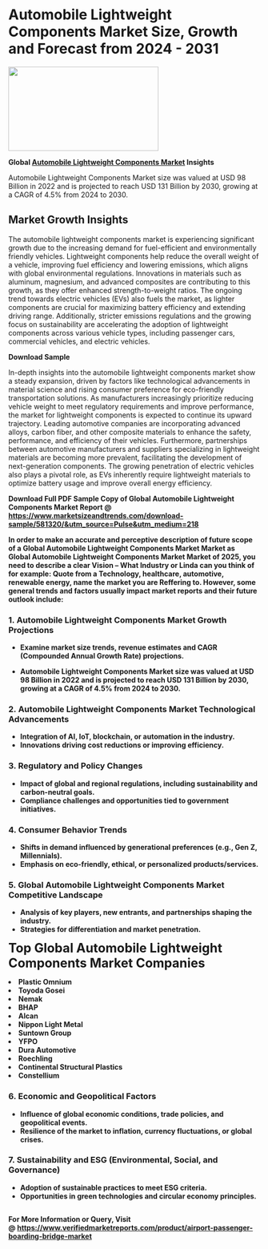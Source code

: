 <H1>Automobile Lightweight Components Market Size, Growth and Forecast from 2024 - 2031</H1><img class="aligncenter size-medium wp-image-584254" src="https://thirdeyenews.in/wp-content/uploads/2024/09/Global-Market-Research-300x168.jpeg" alt="" width="300" height="168" /><p><strong>Global&nbsp;<a href="https://www.marketsizeandtrends.com/download-sample/581320/&amp;utm_source=Pulse&amp;utm_medium=218">Automobile Lightweight Components Market</a> Insights</strong></p><p>Automobile Lightweight Components Market size was valued at USD 98 Billion in 2022 and is projected to reach USD 131 Billion by 2030, growing at a CAGR of 4.5% from 2024 to 2030.</p><p><h2>Market Growth Insights</h2> <p>The automobile lightweight components market is experiencing significant growth due to the increasing demand for fuel-efficient and environmentally friendly vehicles. Lightweight components help reduce the overall weight of a vehicle, improving fuel efficiency and lowering emissions, which aligns with global environmental regulations. Innovations in materials such as aluminum, magnesium, and advanced composites are contributing to this growth, as they offer enhanced strength-to-weight ratios. The ongoing trend towards electric vehicles (EVs) also fuels the market, as lighter components are crucial for maximizing battery efficiency and extending driving range. Additionally, stricter emissions regulations and the growing focus on sustainability are accelerating the adoption of lightweight components across various vehicle types, including passenger cars, commercial vehicles, and electric vehicles.</p> <p><strong>Download Sample</strong></p> <p>In-depth insights into the automobile lightweight components market show a steady expansion, driven by factors like technological advancements in material science and rising consumer preference for eco-friendly transportation solutions. As manufacturers increasingly prioritize reducing vehicle weight to meet regulatory requirements and improve performance, the market for lightweight components is expected to continue its upward trajectory. Leading automotive companies are incorporating advanced alloys, carbon fiber, and other composite materials to enhance the safety, performance, and efficiency of their vehicles. Furthermore, partnerships between automotive manufacturers and suppliers specializing in lightweight materials are becoming more prevalent, facilitating the development of next-generation components. The growing penetration of electric vehicles also plays a pivotal role, as EVs inherently require lightweight materials to optimize battery usage and improve overall energy efficiency.</p> <p><strong></p><p><span class=""><strong>Download Full PDF Sample Copy of Global Automobile Lightweight Components Market Report</strong> @ <a href="https://www.marketsizeandtrends.com/download-sample/581320/&amp;utm_source=Pulse&amp;utm_medium=218" target="_blank">https://www.marketsizeandtrends.com/download-sample/581320/&amp;utm_source=Pulse&amp;utm_medium=218</a></span></p><p>In order to make an accurate and perceptive description of future scope of a Global&nbsp;Automobile Lightweight Components Market Market as Global&nbsp;Automobile Lightweight Components Market Market of 2025, you need to describe a clear Vision &ndash; What Industry or Linda can you think of for example: Quote from a Technology, healthcare, automotive, renewable energy, name the market you are Reffering to. However, some general trends and factors usually impact market reports and their future outlook include:</p><h3>1.&nbsp;<strong>Automobile Lightweight Components Market Growth Projections</strong></h3><ul><li>Examine market size trends, revenue estimates and CAGR (Compounded Annual Growth Rate) projections.</li><li><p>Automobile Lightweight Components Market size was valued at USD 98 Billion in 2022 and is projected to reach USD 131 Billion by 2030, growing at a CAGR of 4.5% from 2024 to 2030.</p></li></ul><h3>2.&nbsp;<strong>Automobile Lightweight Components Market Technological Advancements</strong></h3><ul><li>Integration of AI, IoT, blockchain, or automation in the industry.</li><li>Innovations driving cost reductions or improving efficiency.</li></ul><h3>3.&nbsp;<strong>Regulatory and Policy Changes</strong></h3><ul><li>Impact of global and regional regulations, including sustainability and carbon-neutral goals.</li><li>Compliance challenges and opportunities tied to government initiatives.</li></ul><h3>4.&nbsp;<strong>Consumer Behavior Trends</strong></h3><ul><li>Shifts in demand influenced by generational preferences (e.g., Gen Z, Millennials).</li><li>Emphasis on eco-friendly, ethical, or personalized products/services.</li></ul><h3>5.&nbsp;<strong>Global Automobile Lightweight Components Market Competitive Landscape</strong></h3><ul><li>Analysis of key players, new entrants, and partnerships shaping the industry.</li><li>Strategies for differentiation and market penetration.</li></ul><p data-pm-slice="1 1 []"><span style="color: inherit; font-family: inherit; font-size: 25px;">Top Global Automobile Lightweight Components Market Companies</span></p><div class="" data-test-id=""><p><li>Plastic Omnium</li><li> Toyoda Gosei</li><li> Nemak</li><li> BHAP</li><li> Alcan</li><li> Nippon Light Metal</li><li> Suntown Group</li><li> YFPO</li><li> Dura Automotive</li><li> Roechling</li><li> Continental Structural Plastics</li><li> Constellium</li></p></div><h3>6.&nbsp;<strong>Economic and Geopolitical Factors</strong></h3><ul><li>Influence of global economic conditions, trade policies, and geopolitical events.</li><li>Resilience of the market to inflation, currency fluctuations, or global crises.</li></ul><h3>7.&nbsp;<strong>Sustainability and ESG (Environmental, Social, and Governance)</strong></h3><ul><li>Adoption of sustainable practices to meet ESG criteria.</li><li>Opportunities in green technologies and circular economy principles.</li></ul><h2><strong style="font-size: 14px;">For More Information or Query, Visit @&nbsp;</strong><a style="background-color: #ffffff; font-size: 14px;" href="https://www.marketsizeandtrends.com/report/automobile-lightweight-components-market/" target="_blank">https://www.verifiedmarketreports.com/product/airport-passenger-boarding-bridge-market</a></h2>
